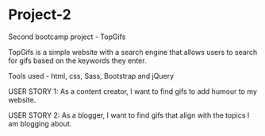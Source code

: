 # Project-2
Second bootcamp project - TopGifs

TopGifs is a simple website with a search engine that allows users to search for gifs based on the keywords they enter.

Tools used - html, css, Sass, Bootstrap and jQuery

USER STORY 1: As a content creator, I want to find gifs to add humour to my website.

USER STORY 2: As a blogger, I want to find gifs that align with the topics I am blogging about.
